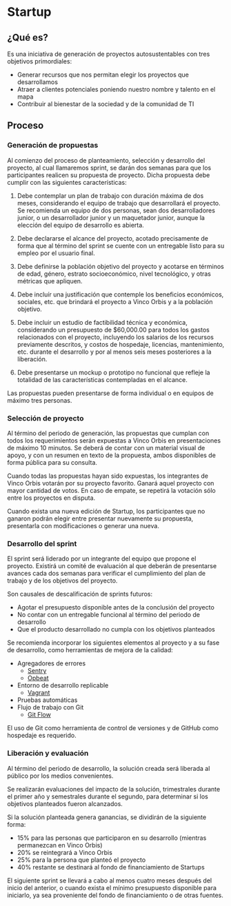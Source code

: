 # Startup #

## ¿Qué es? ##

Es una iniciativa de generación de proyectos autosustentables con tres
objetivos primordiales:

+ Generar recursos que nos permitan elegir los proyectos que desarrollamos
+ Atraer a clientes potenciales poniendo nuestro nombre y talento en el mapa
+ Contribuir al bienestar de la sociedad y de la comunidad de TI

## Proceso ##

### Generación de propuestas ###

Al comienzo del proceso de planteamiento, selección y desarrollo del proyecto,
al cual llamaremos sprint, se darán dos semanas para que los participantes
realicen su propuesta de proyecto. Dicha propuesta debe cumplir con las
siguientes características:

1. Debe contemplar un plan de trabajo con duración máxima de dos meses,
considerando el equipo de trabajo que desarrollará el proyecto. Se recomienda un
equipo de dos personas, sean dos desarrolladores junior, o un desarrollador
junior y un maquetador junior, aunque la elección del equipo de desarrollo es
abierta.

2. Debe declararse el alcance del proyecto, acotado precisamente de forma que al
término del sprint se cuente con un entregable listo para su empleo por el
usuario final.

3. Debe definirse la población objetivo del proyecto y acotarse en términos de
edad, género, estrato socioeconómico, nivel tecnológico, y otras métricas que
apliquen.

4. Debe incluír una justificación que contemple los beneficios económicos,
sociales, etc. que brindará el proyecto a Vinco Orbis y a la población objetivo.

5. Debe incluir un estudio de factibilidad técnica y económica, considerando un
presupuesto de $60,000.00 para todos los gastos relacionados con el proyecto,
incluyendo los salarios de los recursos previamente descritos, y costos de
hospedaje, licencias, mantenimiento, etc. durante el desarrollo y por al menos
seis meses posteriores a la liberación.

6. Debe presentarse un mockup o prototipo no funcional que refleje la totalidad
de las características contempladas en el alcance.

Las propuestas pueden presentarse de forma individual o en equipos de máximo
tres personas.


### Selección de proyecto ###

Al término del periodo de generación, las propuestas que cumplan con todos los
requerimientos serán expuestas a Vinco Orbis en presentaciones de máximo 10
minutos. Se deberá de contar con un material visual de apoyo, y con un resumen
en texto de la propuesta, ambos disponibles de forma pública para su consulta.

Cuando todas las propuestas hayan sido expuestas, los integrantes de Vinco Orbis
votarán por su proyecto favorito. Ganará aquel proyecto con mayor cantidad de
votos. En caso de empate, se repetirá la votación sólo entre los proyectos en
disputa.

Cuando exista una nueva edición de Startup, los participantes que no ganaron
podrán elegir entre presentar nuevamente su propuesta, presentarla con
modificaciones o generar una nueva.


### Desarrollo del sprint ###

El sprint será liderado por un integrante del equipo que propone el proyecto.
Existirá un comité de evaluación al que deberán de presentarse avances cada dos
semanas para verificar el cumplimiento del plan de trabajo y de los objetivos
del proyecto.

Son causales de descalificación de sprints futuros:

+ Agotar el presupuesto disponible antes de la conclusión del proyecto
+ No contar con un entregable funcional al término del periodo de desarrollo
+ Que el producto desarrollado no cumpla con los objetivos planteados

Se recomienda incorporar los siguientes elementos al proyecto y a su fase de
desarrollo, como herramientas de mejora de la calidad:

+ Agregadores de errores
   + [Sentry](https://getsentry.com/)
   + [Opbeat](https://opbeat.com/)
+ Entorno de desarrollo replicable
   + [Vagrant](http://vagrantup.com/)
+ Pruebas automáticas
+ Flujo de trabajo con Git
   + [Git Flow](http://nvie.com/posts/a-successful-git-branching-model/)

El uso de Git como herramienta de control de versiones y de GitHub como
hospedaje es requerido.

### Liberación y evaluación ###

Al término del periodo de desarrollo, la solución creada será liberada al
público por los medios convenientes.

Se realizarán evaluaciones del impacto de la solución, trimestrales durante el
primer año y semestrales durante el segundo, para determinar si los objetivos
planteados fueron alcanzados.

Si la solución planteada genera ganancias, se dividirán de la siguiente forma:

+ 15% para las personas que participaron en su desarrollo (mientras permanezcan
   en Vinco Orbis)
+ 20% se reintegrará a Vinco Orbis
+ 25% para la persona que planteó el proyecto
+ 40% restante se destinará al fondo de financiamiento de Startups

El siguiente sprint se llevará a cabo al menos cuatro meses después del inicio
del anterior, o cuando exista el mínimo presupuesto disponible para iniciarlo,
ya sea proveniente del fondo de financiamiento o de otras fuentes.
